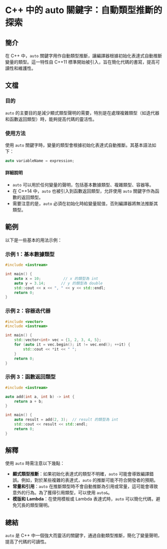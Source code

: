 <!--
Meta Description: # C++ 中的 auto 關鍵字：自動類型推斷的探索 ## 簡介 在 C++ 中，`auto` 關鍵字用作自動類型推斷，讓編譯器根據初始化表達式自動推斷變量的類型。這一特性自 C++11 標準開始被引入，旨在簡化代碼的書寫，提高可讀性和維護性。 ## 文檔 ### 目的 `auto` 的主要目的是...
Meta Keywords: auto, int, std, cpp, include
-->

# C++ 中的 auto 關鍵字：自動類型推斷的探索

## 簡介
在 C++ 中，`auto` 關鍵字用作自動類型推斷，讓編譯器根據初始化表達式自動推斷變量的類型。這一特性自 C++11 標準開始被引入，旨在簡化代碼的書寫，提高可讀性和維護性。

## 文檔
### 目的
`auto` 的主要目的是減少顯式類型聲明的需要，特別是在處理複雜類型（如迭代器和函數返回類型）時，能夠提高代碼的靈活性。

### 使用方法
使用 `auto` 關鍵字時，變量的類型會根據初始化表達式自動推斷。其基本語法如下：

```cpp
auto variableName = expression;
```

#### 詳細說明
- `auto` 可以用於任何變量的聲明，包括基本數據類型、複雜類型、容器等。
- 在 C++14 中，`auto` 也被引入到函數返回類型，允許使用 `auto` 關鍵字作為函數的返回類型。
- 需要注意的是，`auto` 必須在初始化時給變量賦值，否則編譯器將無法推斷其類型。

## 範例
以下是一些基本的用法示例：

### 示例 1：基本數據類型
```cpp
#include <iostream>

int main() {
    auto x = 10;          // x 的類型為 int
    auto y = 3.14;       // y 的類型為 double
    std::cout << x << ", " << y << std::endl;
    return 0;
}
```

### 示例 2：容器迭代器
```cpp
#include <vector>
#include <iostream>

int main() {
    std::vector<int> vec = {1, 2, 3, 4, 5};
    for (auto it = vec.begin(); it != vec.end(); ++it) {
        std::cout << *it << " ";
    }
    return 0;
}
```

### 示例 3：函數返回類型
```cpp
#include <iostream>

auto add(int a, int b) -> int {
    return a + b;
}

int main() {
    auto result = add(2, 3);  // result 的類型為 int
    std::cout << result << std::endl;
    return 0;
}
```

## 解釋
使用 `auto` 時需注意以下幾點：
- **顯式類型推斷**：如果初始化表達式的類型不明確，`auto` 可能會導致編譯錯誤。例如，對於某些複雜的表達式，`auto` 的推斷可能不符合開發者的預期。
- **常量和引用**：`auto` 在推斷類型時不會自動推斷為引用或常量，這可能會導致意外的行為。為了獲得引用類型，可以使用 `auto&`。
- **模版和 Lambda**：在使用模板或 Lambda 表達式時，`auto` 可以簡化代碼，避免冗長的類型聲明。

## 總結
`auto` 是 C++ 中一個強大而靈活的關鍵字，通過自動類型推斷，簡化了變量聲明，提高了代碼的可讀性。